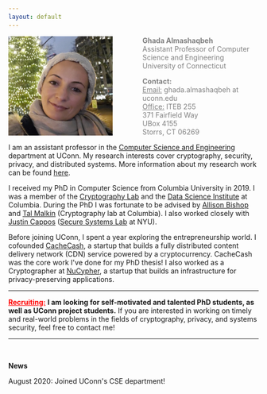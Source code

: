 ```yaml
---
layout: default
---
```


<div class="grid">
    <div class="col-1-2">
       <div class="content">
           <img style="float: left; margin-right: 60px;" src="images/ghada0.jpg" alt="myprofile" width="210" height="200"> 
       </div>
    </div>
    <div class="col-1-2">
       <div class="content">
          <span style="color:grey;font-size:14px;">
            <p><b>Ghada Almashaqbeh</b> <br/> Assistant Professor of Computer Science and Engineering <br/> University of Connecticut </p>
            <p> <b>Contact:</b> <br/> <u>Email:</u> ghada.almashaqbeh at uconn.edu <br/> <u>Office:</u> ITEB 255 <br/> 371 Fairfield Way <br/> UBox 4155 <br/> Storrs, CT  06269</p>
          </span> 
       </div>
    </div>
</div>


I am an assistant professor in the [Computer Science and Engineering](https://www.cse.uconn.edu/) department at UConn. My research interests cover cryptography, security, privacy, and distributed systems. More information about my research work can be found [here](/research/).


I received my PhD in Computer Science from Columbia University in 2019. I was a member of the [Cryptography Lab](http://www.cs.columbia.edu/crypto) and the [Data Science Institute](https://datascience.columbia.edu/) at Columbia. During the PhD I was fortunate to be advised by [Allison Bishop](https://www.thecomputersciencecomedian.com) and [Tal Malkin](http://www.cs.columbia.edu/~tal) (Cryptography lab at Columbia). I also worked closely with [Justin Cappos](https://ssl.engineering.nyu.edu/personalpages/jcappos/) ([Secure Systems Lab](https://ssl.engineering.nyu.edu) at NYU).
 
Before joining UConn, I spent a year exploring the entrepreneurship world. I cofounded [CacheCash](https://cachecash.com), a startup that builds a fully distributed content delivery network (CDN) service powered by a cryptocurrency. CacheCash was the core work I've done for my PhD thesis! I also worked as a Cryptographer at [NuCypher](https://www.nucypher.com/), a startup that builds an infrastructure for privacy-preserving applications. 
<br/>

---------------------------------------

**<span style="color:red;"><u>Recruiting:</u></span>** **I am looking for self-motivated and talented PhD students, as well as UConn project students.** If you are interested in working on timely and real-world problems in the fields of cryptography, privacy, and systems security, feel free to contact me! 

---------------------------------------
<br/> 

**News**

August 2020:     Joined UConn's CSE department!
